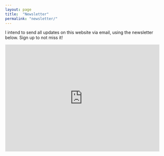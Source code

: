 ```yaml
---
layout: page
title:  "Newsletter"
permalink: "newsletter/"
---
```


I intend to send all updates on this website via email, using the newsletter below. Sign up to not miss it!

<iframe src="https://ulymarins.substack.com/embed" width="100%" height="350" style="border:1px solid #EEE; background:white;" frameborder="0" scrolling="no"></iframe>
